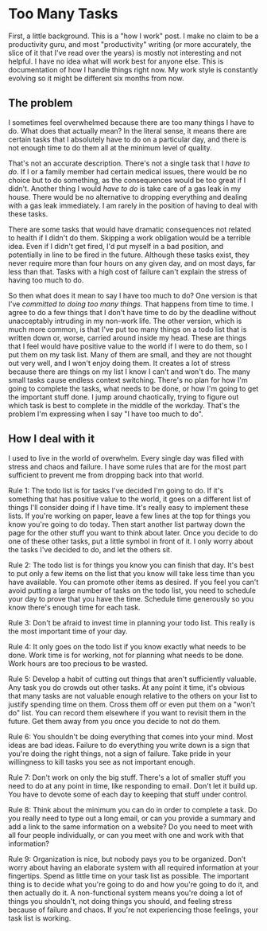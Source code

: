 # Too Many Tasks

First, a little background. This is a "how I work" post. I make no claim to be a productivity guru, and most "productivity" writing (or more accurately, the slice of it that I've read over the years) is mostly not interesting and not helpful. I have no idea what will work best for anyone else. This is documentation of how I handle things right now. My work style is constantly evolving so it might be different six months from now.

## The problem

I sometimes feel overwhelmed because there are too many things I have to do. What does that actually mean? In the literal sense, it means there are certain tasks that I absolutely have to do on a particular day, and there is not enough time to do them all at the minimum level of quality.

That's not an accurate description. There's not a single task that I *have to do*. If I or a family member had certain medical issues, there would be no choice but to do something, as the consequences would be too great if I didn't. Another thing I would *have to do* is take care of a gas leak in my house. There would be no alternative to dropping everything and dealing with a gas leak immediately. I am rarely in the position of having to deal with these tasks.

There are some tasks that would have dramatic consequences not related to health if I didn't do them. Skipping a work obligation would be a terrible idea. Even if I didn't get fired, I'd put myself in a bad position, and potentially in line to be fired in the future. Although these tasks exist, they never require more than four hours on any given day, and on most days, far less than that. Tasks with a high cost of failure can't explain the stress of having too much to do.

So then what does it mean to say I have too much to do? One version is that I've *committed to doing too many things*. That happens from time to time. I agree to do a few things that I don't have time to do by the deadline without unacceptably intruding in my non-work life. The other version, which is much more common, is that I've put too many things on a todo list that is written down or, worse, carried around inside my head. These are things that I feel would have positive value to the world if I were to do them, so I put them on my task list. Many of them are small, and they are not thought out very well, and I won't enjoy doing them. It creates a lot of stress because there are things on my list I know I can't and won't do. The many small tasks cause endless context switching. There's no plan for how I'm going to complete the tasks, what needs to be done, or how I'm going to get the important stuff done. I jump around chaotically, trying to figure out which task is best to complete in the middle of the workday. That's the problem I'm expressing when I say "I have too much to do".

## How I deal with it

I used to live in the world of overwhelm. Every single day was filled with stress and chaos and failure. I have some rules that are for the most part sufficient to prevent me from dropping back into that world.

Rule 1: The todo list is for tasks I've decided I'm going to do. If it's something that has positive value to the world, it goes on a different list of things I'll consider doing if I have time. It's really easy to implement these lists. If you're working on paper, leave a few lines at the top for things you know you're going to do today. Then start another list partway down the page for the other stuff you want to think about later. Once you decide to do one of these other tasks, put a little symbol in front of it. I only worry about the tasks I've decided to do, and let the others sit.

Rule 2: The todo list is for things you know you can finish that day. It's best to put only a few items on the list that you know will take less time than you have available. You can promote other items as desired. If you feel you can't avoid putting a large number of tasks on the todo list, you need to schedule your day to prove that you have the time. Schedule time generously so you know there's enough time for each task.

Rule 3: Don't be afraid to invest time in planning your todo list. This really is the most important time of your day.

Rule 4: It only goes on the todo list if you know exactly what needs to be done. Work time is for working, not for planning what needs to be done. Work hours are too precious to be wasted.

Rule 5: Develop a habit of cutting out things that aren't sufficiently valuable. Any task you do crowds out other tasks. At any point it time, it's obvious that many tasks are not valuable enough relative to the others on your list to justify spending time on them. Cross them off or even put them on a "won't do" list. You can record them elsewhere if you want to revisit them in the future. Get them away from you once you decide to not do them.

Rule 6: You shouldn't be doing everything that comes into your mind. Most ideas are bad ideas. Failure to do everything you write down is a sign that you're doing the right things, not a sign of failure. Take pride in your willingness to kill tasks you see as not important enough.

Rule 7: Don't work on only the big stuff. There's a lot of smaller stuff you need to do at any point in time, like responding to email. Don't let it build up. You have to devote some of each day to keeping that stuff under control.

Rule 8: Think about the minimum you can do in order to complete a task. Do you really need to type out a long email, or can you provide a summary and add a link to the same information on a website? Do you need to meet with all four people individually, or can you meet with one and work with that information?

Rule 9: Organization is nice, but nobody pays you to be organized. Don't worry about having an elaborate system with all required information at your fingertips. Spend as little time on your task list as possible. The important thing is to decide what you're going to do and how you're going to do it, and then actually do it. A non-functional system means you're doing a lot of things you shouldn't, not doing things you should, and feeling stress because of failure and chaos. If you're not experiencing those feelings, your task list is working.